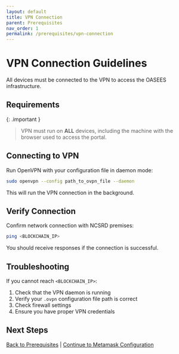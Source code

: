```yaml
---
layout: default
title: VPN Connection
parent: Prerequisites
nav_order: 1
permalink: /prerequisites/vpn-connection
---
```


# VPN Connection Guidelines

All devices must be connected to the VPN to access the OASEES infrastructure.

## Requirements

{: .important }
> VPN must run on **ALL** devices, including the machine with the browser used to access the portal.

## Connecting to VPN

Run OpenVPN with your configuration file in daemon mode:

```bash
sudo openvpn --config path_to_ovpn_file --daemon
```

This will run the VPN connection in the background.

## Verify Connection

Confirm network connection with NCSRD premises:

```bash
ping <BLOCKCHAIN_IP>
```

You should receive responses if the connection is successful.

## Troubleshooting

If you cannot reach `<BLOCKCHAIN_IP>`:

1. Check that the VPN daemon is running
2. Verify your `.ovpn` configuration file path is correct
3. Check firewall settings
4. Ensure you have proper VPN credentials

## Next Steps

[Back to Prerequisites](prerequisites) | [Continue to Metamask Configuration](metamask)
